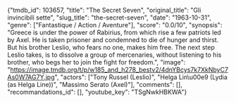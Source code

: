 {"tmdb_id": 103657, "title": "The Secret Seven", "original_title": "Gli invincibili sette", "slug_title": "the-secret-seven", "date": "1963-10-31", "genre": ["Fantastique / Action / Aventure"], "score": "0.0/10", "synopsis": "Greece is under the power of Rabirius, from which rise a few patriots led by Axel. He is taken prisoner and condemned to die of hunger and thirst. But his brother Leslio, who fears no one, makes him free. The next step Leslio takes, is to dissolve a group of mercenaries, without listening to his brother, who begs her to join the fight for freedom.", "image": "https://image.tmdb.org/t/p/w185_and_h278_bestv2/4dnYBcys7k7XkNbyC7As0W7AG7Y.jpg", "actors": ["Tony Russel (Leslio)", "Helga Lin\u00e9 (Lydia (as Helga Line))", "Massimo Serato (Axel)"], "comments": [], "recommandations_id": [], "youtube_key": "TSgNwkHBKWA"}